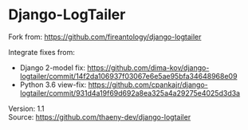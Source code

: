 # Django-LogTailer

Fork from: https://github.com/fireantology/django-logtailer

Integrate fixes from:
* Django 2-model fix: https://github.com/dima-kov/django-logtailer/commit/14f2da106937f03067e6e5ae95bfa34648968e09
* Python 3.6 view-fix: https://github.com/cpankajr/django-logtailer/commit/931d4a19f69d692a8ea325a4a29275e4025d3d3a

Version: 1.1  
Source: https://github.com/thaeny-dev/django-logtailer